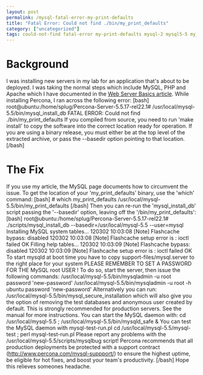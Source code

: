 ```yaml
---
layout: post
permalink: /mysql-fatal-error-my-print-defaults
title: "Fatal Error: Could not find ./bin/my_print_defaults"
category: ["uncategorized"]
tags: could-not-find fatal-error my-print-defaults mysql-2 mysql5-5 my_print_defaults percona
---
```

# Background
I was installing new servers in my lab for an application that's about to be deployed. I was taking the normal steps which include MySQL, PHP and Apache which I have documented in the [Web Server Basics article](http://www.highonphp.com/web-server-basics-part-1-an-introduction "Web Server Basics"). While installing Percona, I ran across the following error: [bash] root@ubuntu:/home/splug/Percona-Server-5.5.17-rel22.1# /usr/local/mysql-5.5/bin/mysql\_install\_db FATAL ERROR: Could not find ./bin/my\_print\_defaults If you compiled from source, you need to run 'make install' to copy the software into the correct location ready for operation. If you are using a binary release, you must either be at the top level of the extracted archive, or pass the --basedir option pointing to that location. [/bash]
# The Fix
If you use my article, the MySQL page documents how to circumvent the issue. To get the location of your 'my\_print\_defaults' binary, use the 'which' command: [bash] # which my\_print\_defaults /usr/local/mysql-5.5/bin/my\_print\_defaults [/bash] Then you can re-run the 'mysql\_install\_db' script passing the '--basedir' option, leaving off the '/bin/my\_print\_defaults': [bash] root@ubuntu:/home/splug/Percona-Server-5.5.17-rel22.1# ./scripts/mysql\_install\_db --basedir=/usr/local/mysql-5.5 --user=mysql Installing MySQL system tables... 120302 10:03:08 [Note] Flashcache bypass: disabled 120302 10:03:08 [Note] Flashcache setup error is : ioctl failed OK Filling help tables... 120302 10:03:09 [Note] Flashcache bypass: disabled 120302 10:03:09 [Note] Flashcache setup error is : ioctl failed OK To start mysqld at boot time you have to copy support-files/mysql.server to the right place for your system PLEASE REMEMBER TO SET A PASSWORD FOR THE MySQL root USER ! To do so, start the server, then issue the following commands: /usr/local/mysql-5.5/bin/mysqladmin -u root password 'new-password' /usr/local/mysql-5.5/bin/mysqladmin -u root -h ubuntu password 'new-password' Alternatively you can run: /usr/local/mysql-5.5/bin/mysql\_secure\_installation which will also give you the option of removing the test databases and anonymous user created by default. This is strongly recommended for production servers. See the manual for more instructions. You can start the MySQL daemon with: cd /usr/local/mysql-5.5 ; /usr/local/mysql-5.5/bin/mysqld\_safe & You can test the MySQL daemon with mysql-test-run.pl cd /usr/local/mysql-5.5/mysql-test ; perl mysql-test-run.pl Please report any problems with the /usr/local/mysql-5.5/scripts/mysqlbug script! Percona recommends that all production deployments be protected with a support contract (http://www.percona.com/mysql-suppport/) to ensure the highest uptime, be eligible for hot fixes, and boost your team's productivity. [/bash] Hope this relieves someones headache.